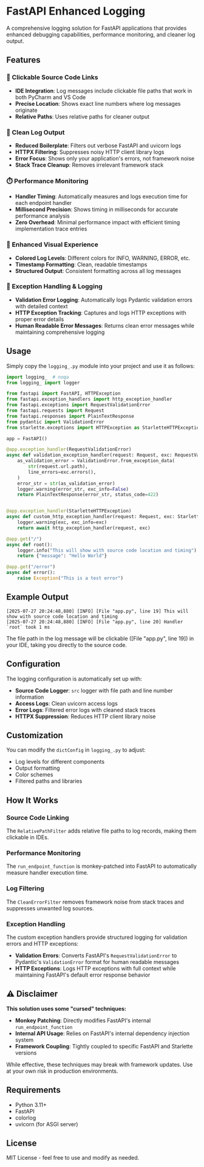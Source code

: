 # FastAPI Enhanced Logging

A comprehensive logging solution for FastAPI applications that provides enhanced debugging capabilities, performance monitoring, and cleaner log output.

## Features

### 🔗 Clickable Source Code Links
- **IDE Integration**: Log messages include clickable file paths that work in both PyCharm and VS Code
- **Precise Location**: Shows exact line numbers where log messages originate
- **Relative Paths**: Uses relative paths for cleaner output

### 🧹 Clean Log Output
- **Reduced Boilerplate**: Filters out verbose FastAPI and uvicorn logs
- **HTTPX Filtering**: Suppresses noisy HTTP client library logs
- **Error Focus**: Shows only your application's errors, not framework noise
- **Stack Trace Cleanup**: Removes irrelevant framework stack

### ⏱️ Performance Monitoring
- **Handler Timing**: Automatically measures and logs execution time for each endpoint handler
- **Millisecond Precision**: Shows timing in milliseconds for accurate performance analysis
- **Zero Overhead**: Minimal performance impact with efficient timing implementation
 trace entries

### 🎨 Enhanced Visual Experience
- **Colored Log Levels**: Different colors for INFO, WARNING, ERROR, etc.
- **Timestamp Formatting**: Clean, readable timestamps
- **Structured Output**: Consistent formatting across all log messages

### 🚨 Exception Handling & Logging
- **Validation Error Logging**: Automatically logs Pydantic validation errors with detailed context
- **HTTP Exception Tracking**: Captures and logs HTTP exceptions with proper error details
- **Human Readable Error Messages**: Returns clean error messages while maintaining comprehensive logging

## Usage

Simply copy the `logging_.py` module into your project and use it as follows:

```python
import logging_  # noqa
from logging_ import logger

from fastapi import FastAPI, HTTPException
from fastapi.exception_handlers import http_exception_handler
from fastapi.exceptions import RequestValidationError
from fastapi.requests import Request
from fastapi.responses import PlainTextResponse
from pydantic import ValidationError
from starlette.exceptions import HTTPException as StarletteHTTPException

app = FastAPI()

@app.exception_handler(RequestValidationError)
async def validation_exception_handler(request: Request, exc: RequestValidationError):
    as_validation_error = ValidationError.from_exception_data(
        str(request.url.path),
        line_errors=exc.errors(),
    )
    error_str = str(as_validation_error)
    logger.warning(error_str, exc_info=False)
    return PlainTextResponse(error_str, status_code=422)


@app.exception_handler(StarletteHTTPException)
async def custom_http_exception_handler(request: Request, exc: StarletteHTTPException):
    logger.warning(exc, exc_info=exc)
    return await http_exception_handler(request, exc)

@app.get("/")
async def root():
    logger.info("This will show with source code location and timing")
    return {"message": "Hello World"}

@app.get("/error")
async def error():
    raise Exception("This is a test error")
```

## Example Output

```
[2025-07-27 20:24:48,880] [INFO] [File "app.py", line 19] This will show with source code location and timing
[2025-07-27 20:24:48,880] [INFO] [File "app.py", line 20] Handler `root` took 1 ms

```

The file path in the log message will be clickable ([File "app.py", line 19]) in your IDE, taking you directly to the source code.

## Configuration

The logging configuration is automatically set up with:

- **Source Code Logger**: `src` logger with file path and line number information
- **Access Logs**: Clean uvicorn access logs
- **Error Logs**: Filtered error logs with cleaned stack traces
- **HTTPX Suppression**: Reduces HTTP client library noise

## Customization

You can modify the `dictConfig` in `logging_.py` to adjust:

- Log levels for different components
- Output formatting
- Color schemes
- Filtered paths and libraries

## How It Works

### Source Code Linking
The `RelativePathFilter` adds relative file paths to log records, making them clickable in IDEs.

### Performance Monitoring
The `run_endpoint_function` is monkey-patched into FastAPI to automatically measure handler execution time.

### Log Filtering
The `CleanErrorFilter` removes framework noise from stack traces and suppresses unwanted log sources.

### Exception Handling
The custom exception handlers provide structured logging for validation errors and HTTP exceptions:

- **Validation Errors**: Converts FastAPI's `RequestValidationError` to Pydantic's `ValidationError` format for human readable messages
- **HTTP Exceptions**: Logs HTTP exceptions with full context while maintaining FastAPI's default error response behavior

## ⚠️ Disclaimer

**This solution uses some "cursed" techniques:**

- **Monkey Patching**: Directly modifies FastAPI's internal `run_endpoint_function`
- **Internal API Usage**: Relies on FastAPI's internal dependency injection system
- **Framework Coupling**: Tightly coupled to specific FastAPI and Starlette versions

While effective, these techniques may break with framework updates. Use at your own risk in production environments.

## Requirements

- Python 3.11+
- FastAPI
- colorlog
- uvicorn (for ASGI server)

## License

MIT License - feel free to use and modify as needed.
